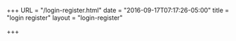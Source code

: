 +++
URL = "/login-register.html"
date = "2016-09-17T07:17:26-05:00"
title = "login register"
layout = "login-register"

+++

